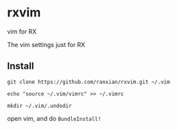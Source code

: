 # rxvim
vim for RX

The vim settings just for RX

## Install

`git clone https://github.com/ranxian/rxvim.git ~/.vim`

`echo "source ~/.vim/vimrc" >> ~/.vimrc`

`mkdir ~/.vim/.undodir`

open vim, and do `BundleInstall!`
